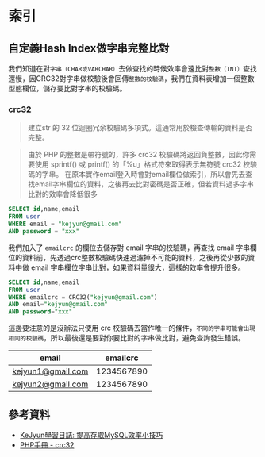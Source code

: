 # 索引

## 自定義Hash Index做字串完整比對

我們知道在對`字串（CHAR或VARCHAR）`去做查找的時候效率會遠比對`整數（INT）`查找還慢，因CRC32對字串做校驗後會回傳`整數的校驗碼`，我們在資料表增加一個整數型態欄位，儲存要比對字串的校驗碼。

### crc32

> 建立str 的 32 位迴圈冗余校驗碼多項式。這通常用於檢查傳輸的資料是否完整。

> 由於 PHP 的整數是帶符號的，許多 crc32 校驗碼將返回負整數，因此你需要使用 sprintf() 或 printf() 的「%u」格式符來取得表示無符號 crc32 校驗碼的字串。
 在原本實作email登入時會對email欄位做索引，所以會先去查找email字串欄位的資料，之後再去比對密碼是否正確，但若資料過多字串比對的效率會降低很多

```sql
SELECT id,name,email
FROM user
WHERE email = "kejyun@gmail.com"
AND password = "xxx"
```

我們加入了 `emailcrc` 的欄位去儲存對 email 字串的校驗碼，再查找 email 字串欄位的資料前，先透過crc整數校驗碼快速過濾掉不可能的資料，之後再從少數的資料中做 email 字串欄位字串比對，如果資料量很大，這樣的效率會提升很多。

```sql
SELECT id,name,email
FROM user
WHERE emailcrc = CRC32("kejyun@gmail.com")
AND email="kejyun@gmail.com"
AND password="xxx"
```

這邊要注意的是沒辦法只使用 crc 校驗碼去當作唯一的條件，`不同的字串可能會出現相同的校驗碼`，所以最後還是要對你要比對的字串做比對，避免查詢發生錯誤。

|email  | emailcrc  |
| ------------- |:-------------:|
|kejyun1@gmail.com  |	1234567890  |
|kejyun2@gmail.com  | 1234567890  |


## 參考資料
* [KeJyun學習日誌: 提高存取MySQL效率小技巧](http://blog.kejyun.com/2012/12/Tips-For-Use-MySQL-With-High-Performance.html)
* [PHP手冊 - crc32](http://por.tw/Website_Design/PHP5/function.crc32.html)
